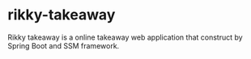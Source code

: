 # rikky-takeaway
Rikky takeaway is a online takeaway web application that construct by Spring Boot and SSM framework.
